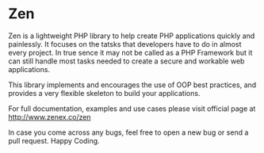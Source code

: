 Zen
===
Zen is a lightweight PHP library to help create PHP applications quickly and painlessly. It focuses on the tatsks that developers have to do in almost every project.
In true sence it may not be called as a PHP Framework but it can still handle most tasks needed to create a secure and workable web applications.

This library implements and encourages the use of OOP best practices, and provides a very flexible skeleton to build your applications. 

For full documentation, examples and use cases please visit official page at
http://www.zenex.co/zen

In case you come across any bugs, feel free to open a new bug or send a pull request.
Happy Coding.
